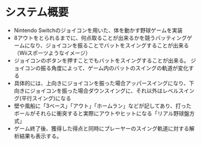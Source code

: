 ﻿# システム概要
 - Nintendo Switchのジョイコンを用いた、体を動かす野球ゲームを実装
 - 8アウトをとられるまでに、何点取ることが出来るかを競うバッティングゲームになり、ジョイコンを振ることでバットをスイングすることが出来る（Wiiスポーツようなイメージ）
 - ジョイコンのボタンを押すことでもバットをスイングすることが出来る。 ジョイコンの振る角度によって、ゲーム内のバットのスイングの軌道が変化する
 - 具体的には、上向きにジョイコンを振った場合アッパースイングになり、下向きにジョイコンを振った場合ダウンスイングに、それ以外はレベルスイング(平行スイング)になる
 - 壁や風船に「3ベース」「アウト」「ホームラン」などが記してあり、打ったボールがそれらに衝突すると実際にアウトやヒットになる「リアル野球盤方式」
 - ゲーム終了後、獲得した得点と同時にプレーヤーのスイング軌道に対する解析結果も表示する。


